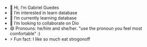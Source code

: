 - 👋 Hi, I’m Gabriel Guedes 
- 👀 I’m interested in learn database
- 🌱 I’m currently learning database 
- 💞️ I’m looking to collaborate on Dio
- 😄 Pronouns: he/him and she/her. "use the pronoun you feel most comfortable" :)
- ⚡ Fun fact: I like so much eat strogonoff

<!---
GabrielG2006/GabrielG2006 is a ✨ special ✨ repository because its `README.md` (this file) appears on your GitHub profile.
You can click the Preview link to take a look at your changes.
--->
